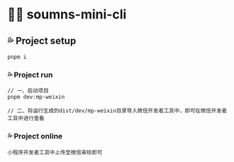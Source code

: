 # :blue_heart::blue_heart: soumns-mini-cli

## :sweat_drops: Project setup
```
pnpm i
```

### :sweat_drops: Project run 
```
// 一、启动项目
pnpm dev:mp-weixin

// 二、将运行生成的dist/dev/mp-weixin目录导入微信开发者工具中，即可在微信开发者工具中进行查看

```


### :sweat_drops: Project online
```
小程序开发者工具中上传至微信审核即可
```


